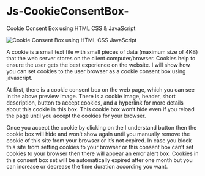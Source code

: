 # Js-CookieConsentBox-
Cookie Consent Box using HTML CSS &amp; JavaScript

![Cookie Consent Box using HTML CSS   JavaScript](https://user-images.githubusercontent.com/71307225/157073932-a945846b-7ecf-4401-9795-bfa1a95e6b5c.jpg)

A cookie is a small text file with small pieces of data (maximum size of 4KB) that the web server stores on the client computer/browser. 
Cookies help to ensure the user gets the best experience on the website. I will show how you can set cookies to the user browser as a cookie consent box using javascript.

At first, there is a cookie consent box on the web page, which you can see in the above preview image. There is a cookie image, header, short description, 
button to accept cookies, and a hyperlink for more details about this cookie in this box. 
This cookie box won’t hide even if you reload the page until you accept the cookies for your browser.

Once you accept the cookie by clicking on the I understand button then the cookie box will hide and won’t show again until you manually remove the cookie of this site
from your browser or it’s not expired. In case you block this site from setting cookies to your browser or this consent box can’t set cookies to your browser
then there will appear an error alert box. Cookies in this consent box set will be automatically expired after one month but you can increase or decrease the time duration according you want.
